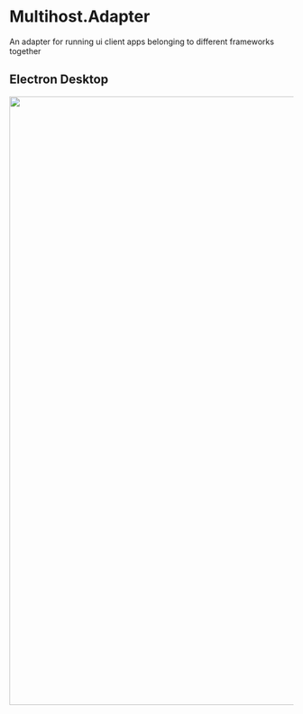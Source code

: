 # Multihost.Adapter
An adapter for running ui client apps belonging to different frameworks together

## Electron Desktop
<img src="Multihost.Adapter/MultihostAdapter/multi-host.jpg" style="height:1080px;width:1920px;" />
